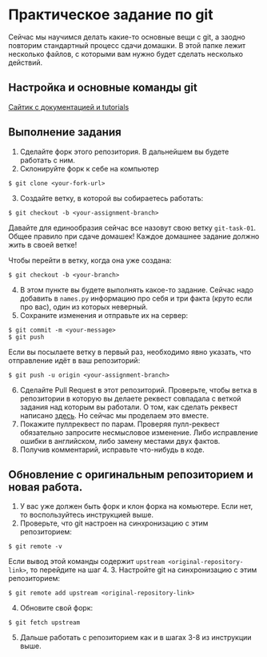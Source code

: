 # Практическое задание по git

Сейчас мы научимся делать какие-то основные вещи с git, а заодно повторим стандартный процесс сдачи домашки. 
В этой папке лежит несколько файлов, с которыми вам нужно будет сделать несколько действий.

## Настройка и основные команды git

[Сайтик с документацией и tutorials](https://git-scm.com/docs/gittutorial)

## Выполнение задания 

1. Сделайте форк этого репозитория. В дальнейшем вы будете работать с ним.
2. Склонируйте форк к себе на компьютер

  ```
  $ git clone <your-fork-url>
  ```
 
3. Создайте ветку, в которой вы собираетесь работать:

  ```
  $ git checkout -b <your-assignment-branch>
  ```
Давайте для единообразия сейчас все назовут свою ветку `git-task-01`.
Общее правило при сдаче домашек! Каждое домашнее задание должно жить в своей ветке!

Чтобы перейти в ветку, когда она уже создана:

  ```
  $ git checkout -b <your-branch>
  ```

4. В этом пункте вы будете выполнять какое-то задание. Сейчас надо добавить в `names.py` информацию про себя и три факта (круто если про вас), один из которых неверный.
5. Сохраните изменения и отправьте их на сервер:

  ```
  $ git commit -m <your-message>
  $ git push
  ```
Если вы посылаете ветку в первый раз, необходимо явно указать, что отправление идёт в ваш репозиторий:

  ```
  $ git push -u origin <your-assignment-branch>
  ```

6. Сделайте Pull Request в этот репозиторий. Проверьте, чтобы ветка в репозитории в которую вы делаете реквест совпадала с веткой задания над которым вы работали. О том, как сделать реквест написано [здесь](https://help.github.com/articles/creating-a-pull-request/). Но сейчас мы проделаем это вместе.
7. Покажите пуллреквест по парам. Проверяя пулл-реквест обязательно запросите несмысловое изменение. Либо исправление ошибки в английском, либо замену местами двух фактов.
8. Получив комментарий, исправьте что-нибудь в коде.

## Обновление с оригинальным репозиторием и новая работа.

1. У вас уже должен быть форк и клон форка на комьютере. Если нет, то воспользуйтесь инструкцией выше.
2. Проверьте, что git настроен на синхронизацию с этим репозиторием:

  ```
  $ git remote -v
  ```
  
  Если вывод этой команды содержит `upstream <original-repository-link>`, то перейдите на шаг 4.
3. Настройте git на синхронизацию с этим репозиторием:

  ```
  $ git remote add upstream <original-repository-link>
  ```
4. Обновите свой форк:

  ```
  $ git fetch upstream
  ```
5. Дальше работать с репозиторием как и в шагах 3-8 из инструкции выше.


